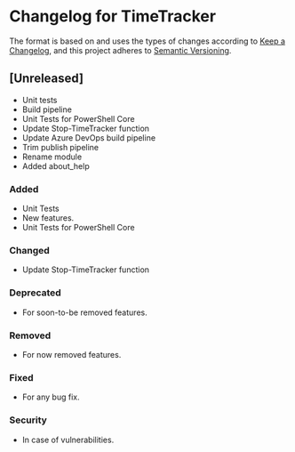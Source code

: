 # Changelog for TimeTracker

The format is based on and uses the types of changes according to [Keep a Changelog](https://keepachangelog.com/en/1.0.0/),
and this project adheres to [Semantic Versioning](https://semver.org/spec/v2.0.0.html).

## [Unreleased]

- Unit tests
- Build pipeline
- Unit Tests for PowerShell Core
- Update Stop-TimeTracker function
- Update Azure DevOps build pipeline
- Trim publish pipeline
- Rename module
- Added about_help

### Added

- Unit Tests
- New features.
- Unit Tests for PowerShell Core

### Changed

- Update Stop-TimeTracker function

### Deprecated

- For soon-to-be removed features.

### Removed

- For now removed features.

### Fixed

- For any bug fix.

### Security

- In case of vulnerabilities.
